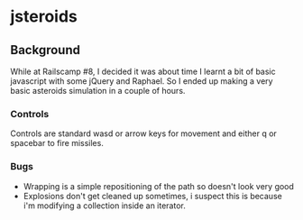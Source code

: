 # jsteroids

## Background
While at Railscamp #8, I decided it was about time I learnt a bit of basic javascript with some jQuery and Raphael. So I ended up making a very basic asteroids simulation in a couple of hours.

### Controls
Controls are standard wasd or arrow keys for movement and either q or spacebar to fire missiles.

### Bugs
* Wrapping is a simple repositioning of the path so doesn't look very good
* Explosions don't get cleaned up sometimes, i suspect this is because i'm modifying a collection inside an iterator.
